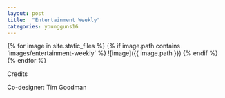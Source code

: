 ```yaml
---
layout: post
title:  "Entertainment Weekly"
categories: youngguns16
---
```

{% for image in site.static_files %}
{% if image.path contains 'images/entertainment-weekly' %}
![image]({{ image.path }})
{% endif %}
{% endfor %}

Credits

Co-designer: Tim Goodman